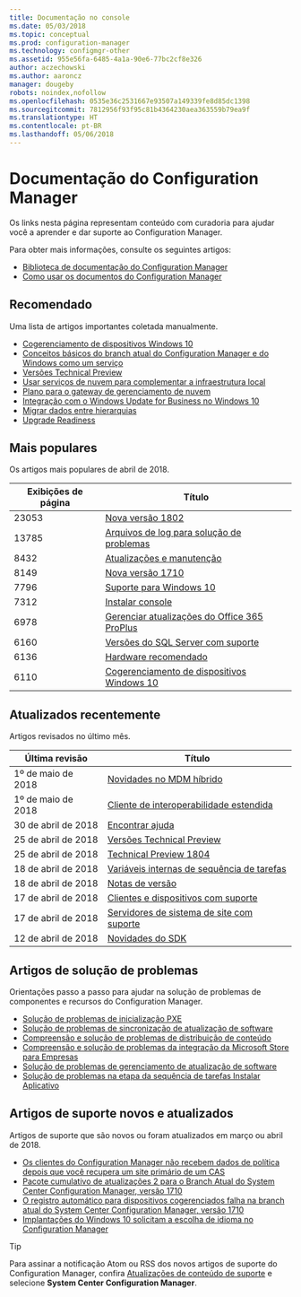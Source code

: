 ```yaml
---
title: Documentação no console
ms.date: 05/03/2018
ms.topic: conceptual
ms.prod: configuration-manager
ms.technology: configmgr-other
ms.assetid: 955e56fa-6485-4a1a-90e6-77bc2cf8e326
author: aczechowski
ms.author: aaroncz
manager: dougeby
robots: noindex,nofollow
ms.openlocfilehash: 0535e36c2531667e93507a149339fe8d85dc1398
ms.sourcegitcommit: 7812956f93f95c81b4364230aea363559b79ea9f
ms.translationtype: HT
ms.contentlocale: pt-BR
ms.lasthandoff: 05/06/2018
---
```

<!-- 
feature 1357546
This page displays in-console, under the Support workspace, Documentation node. 
-->


# <a name="configuration-manager-documentation"></a>Documentação do Configuration Manager
Os links nesta página representam conteúdo com curadoria para ajudar você a aprender e dar suporte ao Configuration Manager. 

Para obter mais informações, consulte os seguintes artigos:
- [Biblioteca de documentação do Configuration Manager](https://docs.microsoft.com/sccm)  
- [Como usar os documentos do Configuration Manager](https://docs.microsoft.com/sccm/core/understand/use-docs)



## <a name="recommended"></a>Recomendado 
Uma lista de artigos importantes coletada manualmente.

- [Cogerenciamento de dispositivos Windows 10](/sccm/core/clients/manage/co-management-overview)
- [Conceitos básicos do branch atual do Configuration Manager e do Windows como um serviço](/sccm/core/understand/configuration-manager-and-windows-as-service)
- [Versões Technical Preview](/sccm/core/get-started/technical-preview)
- [Usar serviços de nuvem para complementar a infraestrutura local](/sccm/core/understand/use-cloud-services)
- [Plano para o gateway de gerenciamento de nuvem](/sccm/core/clients/manage/plan-cloud-management-gateway)
- [Integração com o Windows Update for Business no Windows 10](/sccm/sum/deploy-use/integrate-windows-update-for-business-windows-10)
- [Migrar dados entre hierarquias](/sccm/core/migration/migrate-data-between-hierarchies)
- [Upgrade Readiness](/sccm/core/clients/manage/upgrade/upgrade-analytics)



## <a name="trending"></a>Mais populares
Os artigos mais populares de abril de 2018.

| Exibições de página | Título | 
| ----- | ----- | 
| 23053 | [Nova versão 1802](/sccm/core/plan-design/changes/whats-new-in-version-1802) | 
| 13785 | [Arquivos de log para solução de problemas](/sccm/core/plan-design/hierarchy/log-files) | 
| 8432 | [Atualizações e manutenção](/sccm/core/servers/manage/updates) | 
| 8149 | [Nova versão 1710](/sccm/core/plan-design/changes/whats-new-in-version-1710) | 
| 7796 | [Suporte para Windows 10](/sccm/core/plan-design/configs/support-for-windows-10) | 
| 7312 | [Instalar console](/sccm/core/servers/deploy/install/install-consoles) | 
| 6978 | [Gerenciar atualizações do Office 365 ProPlus](/sccm/sum/deploy-use/manage-office-365-proplus-updates) | 
| 6160 | [Versões do SQL Server com suporte](/sccm/core/plan-design/configs/support-for-sql-server-versions) | 
| 6136 | [Hardware recomendado](/sccm/core/plan-design/configs/recommended-hardware) | 
| 6110 | [Cogerenciamento de dispositivos Windows 10](/sccm/core/clients/manage/co-management-overview) | 



## <a name="recently-updated"></a>Atualizados recentemente
Artigos revisados no último mês.

| Última revisão | Título | 
|-----|-----|
| 1º de maio de 2018 | [Novidades no MDM híbrido](/sccm/mdm/understand/whats-new-in-hybrid-mobile-device-management) | 
| 1º de maio de 2018 | [Cliente de interoperabilidade estendida](/sccm/core/understand/interoperability-client) | 
| 30 de abril de 2018 | [Encontrar ajuda](/sccm/core/understand/find-help) | 
| 25 de abril de 2018 | [Versões Technical Preview](/sccm/core/get-started/technical-preview) | 
| 25 de abril de 2018 | [Technical Preview 1804](/sccm/core/get-started/capabilities-in-technical-preview-1804) | 
| 18 de abril de 2018 | [Variáveis internas de sequência de tarefas](/sccm/osd/understand/task-sequence-built-in-variables) | 
| 18 de abril de 2018 | [Notas de versão](/sccm/core/servers/deploy/install/release-notes) | 
| 17 de abril de 2018 | [Clientes e dispositivos com suporte](/sccm/core/plan-design/configs/supported-operating-systems-for-clients-and-devices) | 
| 17 de abril de 2018 | [Servidores de sistema de site com suporte](/sccm/core/plan-design/configs/supported-operating-systems-for-site-system-servers) | 
| 12 de abril de 2018 | [Novidades do SDK](/sccm/develop/core/changes/what-s-new-in-the-system-center-configuration-manager-sdk) | 



## <a name="troubleshooting-articles"></a>Artigos de solução de problemas
Orientações passo a passo para ajudar na solução de problemas de componentes e recursos do Configuration Manager.

- [Solução de problemas de inicialização PXE](https://support.microsoft.com/help/10082)
- [Solução de problemas de sincronização de atualização de software](https://support.microsoft.com/help/10059)
- [Compreensão e solução de problemas de distribuição de conteúdo](https://support.microsoft.com/help/4000401)
- [Compreensão e solução de problemas da integração da Microsoft Store para Empresas](https://support.microsoft.com/help/4010214)
- [Solução de problemas de gerenciamento de atualização de software](https://support.microsoft.com/help/10680)
- [Solução de problemas na etapa da sequência de tarefas Instalar Aplicativo](https://support.microsoft.com/help/18408/)



## <a name="new-and-updated-support-articles"></a>Artigos de suporte novos e atualizados
Artigos de suporte que são novos ou foram atualizados em março ou abril de 2018.

- [Os clientes do Configuration Manager não recebem dados de política depois que você recupera um site primário de um CAS](https://support.microsoft.com/help/4095539)
- [Pacote cumulativo de atualizações 2 para o Branch Atual do System Center Configuration Manager, versão 1710](https://support.microsoft.com/help/4086143)
- [O registro automático para dispositivos cogerenciados falha na branch atual do System Center Configuration Manager, versão 1710](https://support.microsoft.com/help/4088970)
- [Implantações do Windows 10 solicitam a escolha de idioma no Configuration Manager](https://support.microsoft.com/help/4088140)

> [!Tip]  
> Para assinar a notificação Atom ou RSS dos novos artigos de suporte do Configuration Manager, confira [Atualizações de conteúdo de suporte](https://support.microsoft.com/help/4089498/) e selecione **System Center Configuration Manager**.  
